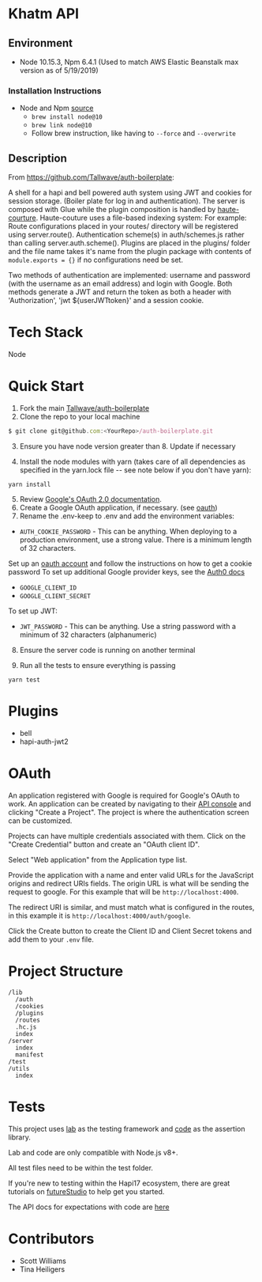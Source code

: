 # Khatm API

## Environment
- Node 10.15.3, Npm 6.4.1 (Used to match AWS Elastic Beanstalk max version as of 5/19/2019)

### Installation Instructions
- Node and Npm [source](https://medium.com/@katopz/how-to-install-specific-nodejs-version-c6e1cec8aa11)
  - `brew install node@10`
  - `brew link node@10`
  - Follow brew instruction, like having to `--force` and `--overwrite`

## Description

From https://github.com/Tallwave/auth-boilerplate:

A shell for a hapi and bell powered auth system using JWT and cookies for session storage. (Boiler plate for log in and authentication).
The server is composed with Glue while the plugin composition is handled by [haute-courture](https://www.npmjs.com/package/haute-couture). Haute-couture uses a file-based indexing system:
For example:
Route configurations placed in your routes/ directory will be registered using server.route().
Authentication scheme(s) in auth/schemes.js rather than calling server.auth.scheme().
Plugins are placed in the plugins/ folder and the file name takes it's name from the plugin package with contents of `module.exports = {}` if no configurations need be set.


Two methods of authentication are implemented: username and password (with the username as an email address) and login with Google. Both methods generate a JWT and return the token as both a header with 'Authorization', 'jwt ${userJWTtoken}' and a session cookie.

# Tech Stack
Node

# Quick Start
1. Fork the main [Tallwave/auth-boilerplate](https://github.com/Tallwave/auth-boilerplate)
2. Clone the repo to your local machine
```js
$ git clone git@github.com:<YourRepo>/auth-boilerplate.git
```
3. Ensure you have node version greater than 8. Update if necessary

4. Install the node modules with yarn (takes care of all dependencies as specified in the yarn.lock file -- see note below if you don't have yarn):
```
yarn install
```
5. Review [Google's OAuth 2.0 documentation](https://developers.google.com/identity/protocols/OAuth2).
6. Create a Google OAuth application, if necessary. (see [oauth](#oauth))
7. Rename the .env-keep to .env and add the environment variables:

 - `AUTH_COOKIE_PASSWORD` - This can be anything. When deploying to a production environment, use a strong value. There is a minimum length of 32 characters.


 Set up an [oauth account](https://github.com/hapijs/bell/blob/master/API.md) and follow the instructions on how to get a cookie password
To set up additional Google provider keys, see the [Auth0 docs](https://auth0.com/docs/connections/social/devkeys)

 - `GOOGLE_CLIENT_ID`
 - `GOOGLE_CLIENT_SECRET`

To set up JWT:

- `JWT_PASSWORD` - This can be anything. Use a string password with a minimum of 32 characters (alphanumeric)

8. Ensure the server code is running on another terminal

9. Run all the tests to ensure everything is passing
```
yarn test
```

# Plugins
 - bell
 - hapi-auth-jwt2

# OAuth
An application registered with Google is required for Google's OAuth to work. An application can be created by navigating to their [API console](https://console.developers.google.com/apis) and clicking "Create a Project". The project is where the authentication screen can be customized.

Projects can have multiple credentials associated with them. Click on the "Create Credential" button and create an "OAuth client ID".

Select "Web application" from the Application type list.

Provide the application with a name and enter valid URLs for the JavaScript origins and redirect URIs fields. The origin URL is what will be sending the request to google. For this example that will be `http://localhost:4000`.

The redirect URI is similar, and must match what is configured in the routes, in this example it is `http://localhost:4000/auth/google`.

Click the Create button to create the Client ID and Client Secret tokens and add them to your `.env` file.

# Project Structure
```
/lib
  /auth
  /cookies
  /plugins
  /routes
  .hc.js
  index
/server
  index
  manifest
/test
/utils
  index
```

# Tests
This project uses [lab](https://github.com/hapijs/lab) as the testing framework and [code](https://github.com/hapijs/code) as the assertion library.

Lab and code are only compatible with Node.js v8+.

All test files need to be within the test folder.

If you're new to testing within the Hapi17 ecosystem, there are great tutorials on [futureStudio](https://futurestud.io/tutorials/hapi-getting-started-with-testing-using-lab-and-code) to help get you started.

The API docs for expectations with code are [here](https://github.com/hapijs/code/blob/HEAD/API.md#equalvalue-options)

# Contributors
* Scott Williams
* Tina Heiligers
